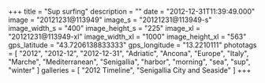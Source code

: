 +++
title = "Sup surfing"
description = ""
date = "2012-12-31T11:39:49.000"
image = "20121231@113949"
image_s = "20121231@113949-s"
image_width_s = "400"
image_height_s = "225"
image_xl = "20121231@113949-xl"
image_width_xl = "1000"
image_height_xl = "563"
gps_latitude = "43.7206138833333"
gps_longitude = "13.2210111"
phototags = [ "2012", "2012-12", "2012-12-31", "Adriatic", "Ancona", "Europe", "Italy", "Marche", "Mediterranean", "Senigallia", "harbor", "morning", "sea", "sup", "winter" ]
galleries = [ "2012 Timeline", "Senigallia City and Seaside" ]
+++

